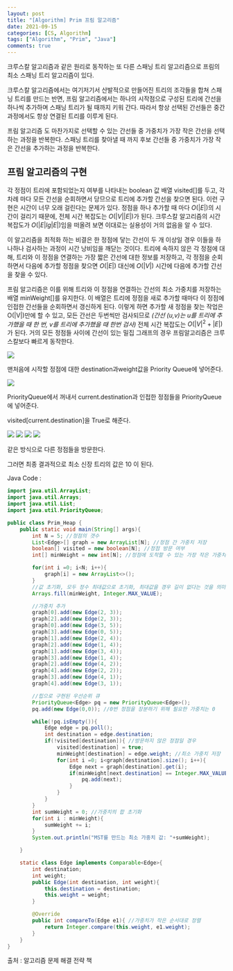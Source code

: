 ```yaml
---
layout: post
title: "[Algorithm] Prim 프림 알고리즘"
date: 2021-09-15
categories: [CS, Algorithm]
tags: ["Algorithm", "Prim", "Java"]
comments: true
---
```


크루스칼 알고리즘과 같은 원리로 동작하는 또 다른 스패닝 트리 알고리즘으로 프림의 최소 스패닝 트리 알고리즘이 있다. 

크루스칼 알고리즘에서는 여기저기서 산발적으로 만들어진 트리의 조각들을 합쳐 스패닝 트리를 만드는 반면, 프림 알고리즘에서는 하나의 시작점으로 구성된 트리에 간선을 하나씩 추가하며 스패닝 트리가 될 때까지 키워 간다. 따라서 항상 선택된 간선들은 중간 과정에서도 항상 연결된 트리를 이루게 된다. 

프림 알고리즘 도 마찬가지로 선택할 수 있는 간선들 중 가중치가 가장 작은 간선을 선택하는 과정을 반복한다. 스패닝 트리를 찾아낼 때 까지 후보 간선들 중 가중치가 가장 작은 간선을 추가하는 과정을 반복한다. 

## 프림 알고리즘의 구현

각 정점이 트리에 포함되었는지 여부를 나타내는 boolean 값 배열 visited[]를 두고, 각 차례 마다 모든 간선을 순회하면서 당므으로 트리에 추가할 간선을 찾으면 된다. 이런 구현은 시간이 너무 오래 걸린다는 문제가 있다. 정점을 하나 추가할 때 마다 $O(|E|)$의 시간이 걸리기 때문에, 전체 시간 복잡도는 $O(|V||E|)$가 된다. 크루스칼 알고리즘의 시간 복잡도가 $O(|E|lg|E|)$임을 떠올려 보면 이대로는 실용성이 거의 없음을 알 수 있다. 

이 알고리즘을 최적화 하는 비결은 한 정점에 닿는 간선이 두 개 이상일 경우 이들을 하나하나 검사하는 과정이 시간 낭비임을 깨닫는 것이다. 트리에 속하지 않은 각 정점에 대해, 트리와 이 정점을 연결하는 가장 짧은 간선에 대한 정보를 저장하고, 각 정점을 순회하면서 다음에 추가할 정점을 찾으면 $O(|E|)$ 대신에 $O(|V|)$  시간에 다음에 추가할 간선을 찾을 수 있다. 

프림 알고리즘은 이를 위해 트리와 이 정점을 연결하는 간선의 최소 가중치를 저장하는 배열 minWeight[]를 유지한다. 이 배열은 트리에 정점을 새로 추가할 때마다 이 정점에 인접한 간선들을 순회하면서 갱신하게 된다. 이렇게 하면 추가할 새 정점을 찾는 작업은 O(|V|)만에 할 수 있고, 모든 간선은 두번씩만 검사되므로 *(간선 (u,v)는 u를 트리에 추가했을 때 한 번, v를 트리에 추가했을 때 한번 검사)* 전체 시간 복잡도는 $O(|V|^2+|E|)$가 된다. 거의 모든 정점들 사이에 간선이 있는 밀집 그래프의 경우 프림알고리즘은 크루스칼보다 빠르게 동작한다. 

<img src ="https://eunmik.github.io/bonita.github.io/assets/img/2021/0917/img1.PNG" />

맨처음에 시작할 정점에 대한 destination과weight값을 Priority Queue에 넣어준다. 

<img src ="https://eunmik.github.io/bonita.github.io/assets/img/2021/0917/img2.PNG" />

PriorityQueue에서 꺼내서 current.destination과 인접한 정점들을 PriorityQueue에 넣어준다. 

visited[current.destination]을 True로 해준다. 

<img src ="https://eunmik.github.io/bonita.github.io/assets/img/2021/0917/img3.PNG" />

<img src ="https://eunmik.github.io/bonita.github.io/assets/img/2021/0917/img4.PNG" />

<img src ="https://eunmik.github.io/bonita.github.io/assets/img/2021/0917/img5.PNG" />

<img src ="https://eunmik.github.io/bonita.github.io/assets/img/2021/0917/img6.PNG" />

같은 방식으로 다른 정점들을 방문한다. 

그러면 최종 결과적으로 최소 신장 트리의 값은 10 이 된다. 

Java Code :

```java
import java.util.ArrayList;
import java.util.Arrays;
import java.util.List;
import java.util.PriorityQueue;

public class Prim_Heap {
    public static void main(String[] args){
        int N = 5; //정점의 갯수
        List<Edge>[] graph = new ArrayList[N]; //정점 간 가중치 저장
        boolean[] visited = new boolean[N]; //정점 방문 여부
        int[] minWeight = new int[N]; //정점에 도착할 수 있는 가장 작은 가중치

        for(int i =0; i<N; i++){
            graph[i] = new ArrayList<>();
        }
        //값 초기화, 모두 정수 최대값으로 초기화, 최대값을 경우 길이 없다는 것을 의미
        Arrays.fill(minWeight, Integer.MAX_VALUE);

        //가중치 추가
        graph[0].add(new Edge(2, 3));
        graph[2].add(new Edge(2, 3));
        graph[0].add(new Edge(3, 5));
        graph[3].add(new Edge(0, 5));
        graph[1].add(new Edge(2, 4));
        graph[2].add(new Edge(1, 4));
        graph[1].add(new Edge(3, 4));
        graph[3].add(new Edge(1, 4));
        graph[2].add(new Edge(4, 2));
        graph[4].add(new Edge(2, 2));
        graph[3].add(new Edge(4, 1));
        graph[4].add(new Edge(3, 1));

        //힙으로 구현된 우선순위 큐
        PriorityQueue<Edge> pq = new PriorityQueue<Edge>();
        pq.add(new Edge(0,0)); //0번 정점을 장분하기 위해 필요한 가중치는 0

        while(!pq.isEmpty()){
            Edge edge = pq.poll();
            int destination = edge.destination;
            if(!visited[destination]){ //방문하지 않은 정점일 경우
                visited[destination] = true;
                minWeight[destination] = edge.weight; //최소 가중치 저장
                for(int i =0; i<graph[destination].size(); i++){
                    Edge next = graph[destination].get(i);
                    if(minWeight[next.destination] == Integer.MAX_VALUE){
                        pq.add(next);
                    }
                }
            }
        }
        int sumWeight = 0; //가중치의 합 초기화
        for(int i : minWeight){
            sumWeight += i;
        }
        System.out.println("MST를 만드는 최소 가중치 값: "+sumWeight);

    }

    static class Edge implements Comparable<Edge>{
        int destination;
        int weight;
        public Edge(int destination, int weight){
            this.destination = destination;
            this.weight = weight;
        }

        @Override
        public int compareTo(Edge e1){ //가중치가 작은 순서대로 정렬
            return Integer.compare(this.weight, e1.weight);
        }
    }
}
```

출처 : 알고리즘 문제 해결 전략 책